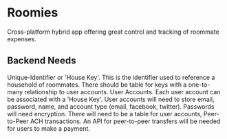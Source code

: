 # Roomies

Cross-platform hybrid app offering great control and tracking of roommate expenses.

## Backend Needs
Unique-Identifier or 'House Key'. This is the identifier used to reference a household of roommates. There should be table for keys with a one-to-many relationship to user accounts.
User Accounts. Each user account can be associated with a 'House Key'. User accounts will need to store email, password, name, and account type (email, facebook, twitter). Passwords will need encryption. There will need to be a table for user accounts, 
Peer-to-Peer ACH transactions. An API for peer-to-peer transfers will be needed for users to make a payment.
